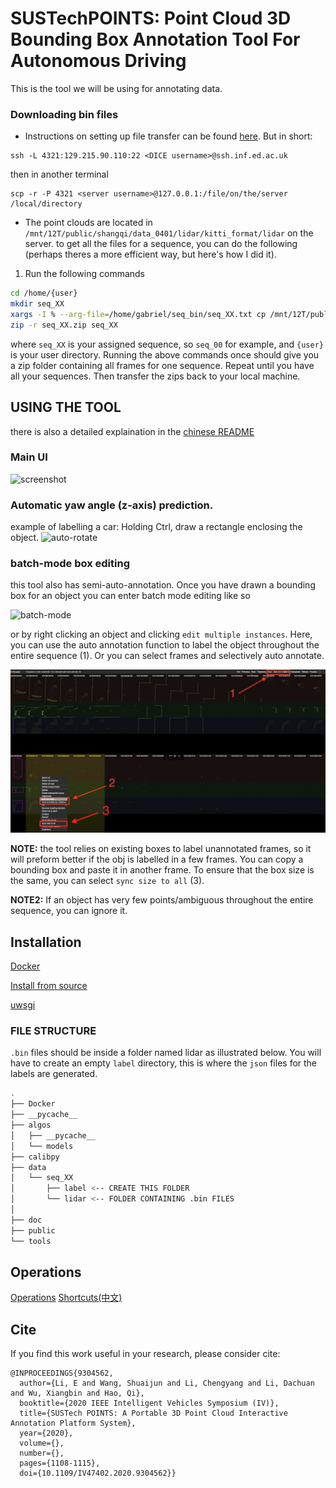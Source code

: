 # SUSTechPOINTS: Point Cloud 3D Bounding Box Annotation Tool For Autonomous Driving
This is the tool we will be using for annotating data. 

### Downloading bin files 
- Instructions on setting up file transfer can be found [here](https://docs.google.com/document/d/10QmpV0-8-sQTcIEvfgU8UzU3qZ8N_S5xbMDKM9frzfI/edit#). But in short:
```bin
ssh -L 4321:129.215.90.110:22 <DICE username>@ssh.inf.ed.ac.uk
```
then in another terminal 
```bin
scp -r -P 4321 <server username>@127.0.0.1:/file/on/the/server /local/directory
```


- The point clouds are located in `/mnt/12T/public/shangqi/data_0401/lidar/kitti_format/lidar` on the server. to get all the files for a sequence, you can do the following (perhaps theres a more efficient way, but here's how I did it). 

1. Run the following commands

```bash
cd /home/{user} 
mkdir seq_XX
xargs -I % --arg-file=/home/gabriel/seq_bin/seq_XX.txt cp /mnt/12T/public/shangqi/data_0401/lidar/kitti_format/lidar/% /home/{user}/seq_XX/
zip -r seq_XX.zip seq_XX
```

where `seq_XX` is your assigned sequence, so `seq_00` for example, and `{user}` is your user directory. Running the above commands once should give you a zip folder containing all frames for one sequence. Repeat until you have all your sequences. Then transfer the zips back to your local machine.


## USING THE TOOL
there is also a detailed explaination in the [chinese README](README_cn.md)

### Main UI
![screenshot](./doc/main-ui.png)


### Automatic yaw angle (z-axis) prediction.
example of labelling a car: Holding Ctrl, draw a rectangle enclosing the object.
![auto-rotate](./doc/auto-rotate.gif)

### batch-mode box editing

this tool also has semi-auto-annotation. Once you have drawn a bounding box for an object you can enter batch mode editing like so

![batch-mode](./doc/auto-anno-car.gif)

or by right clicking an object and clicking `edit multiple instances`. Here, you can use the auto annotation function to label the object throughout the entire sequence (1). Or you can select frames and selectively auto annotate. 

![batch-mode](./doc/auto.png)

**NOTE:** the tool relies on existing boxes to label unannotated frames, so it will preform better if the obj is labelled in a few frames. You can copy a bounding box and paste it in another frame. To ensure that the box size is the same, you can select `sync size to all` (3). 

**NOTE2:** If an object has very few points/ambiguous throughout the entire sequence, you can ignore it. 

## Installation

[Docker](./doc/docker.md)

[Install from source](./doc/install_from_source.md)

[uwsgi](./doc/deploy_server.md)


### FILE STRUCTURE

`.bin` files should be inside a folder named lidar as illustrated below. You will have to create an empty `label` directory, this is where the `json` files for the labels are generated. 

```bash
.
├── Docker
├── __pycache__
├── algos
│   ├── __pycache__
│   └── models
├── calibpy
├── data
│   └── seq_XX
│       ├── label <-- CREATE THIS FOLDER 
│       └── lidar <-- FOLDER CONTAINING .bin FILES
│       
├── doc
├── public
└── tools
```


## Operations

[Operations](./doc/operations.md)
[Shortcuts(中文)](./doc/shortcuts_cn.md)




## Cite

If you find this work useful in your research, please consider cite:
```
@INPROCEEDINGS{9304562,
  author={Li, E and Wang, Shuaijun and Li, Chengyang and Li, Dachuan and Wu, Xiangbin and Hao, Qi},
  booktitle={2020 IEEE Intelligent Vehicles Symposium (IV)}, 
  title={SUSTech POINTS: A Portable 3D Point Cloud Interactive Annotation Platform System}, 
  year={2020},
  volume={},
  number={},
  pages={1108-1115},
  doi={10.1109/IV47402.2020.9304562}}
  
```
